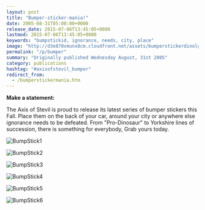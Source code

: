```yaml
---
layout: post
title: "Bumper-sticker-mania!"
date: 2005-08-31T05:00:00+0000
release_date: 2015-07-06T13:45:05+0000
lastmod: 2015-07-06T13:45:05+0000
keywords: "bumpstickid, ignorance, needs, city, place"
image: "http://d3e878vmunx8cm.cloudfront.net/assets/bumperstickerdinolg.jpg"
permalink: "/p/bumper"
summary: "Originally published Wednesday August, 31st 2005"
category: publications
hashtag: "#axisofstevil_bumper"
redirect_from:
  - /bumperstickermania.htm
---
```


[id_1]: http://d3e878vmunx8cm.cloudfront.net/assets/bumperstickerdinolg.jpg "BumpStick1"[id_2]: http://d3e878vmunx8cm.cloudfront.net/assets/bumperstickerbb08lg.jpg "BumpStick2"[id_3]: http://d3e878vmunx8cm.cloudfront.net/assets/bumperstickerbuslg.jpg "BumpStick3"[id_4]: http://d3e878vmunx8cm.cloudfront.net/assets/bumperstickerlogolg.jpg "BumpStick4"[id_5]: http://d3e878vmunx8cm.cloudfront.net/assets/bumperstickerreadlg.jpg "BumpStick5"[id_6]: http://d3e878vmunx8cm.cloudfront.net/assets/bumperstickeryorkielg.jpg "BumpStick6"
**Make a statement:**

The Axis of Stevil is proud to release its latest series of bumper stickers this Fall. Place them on the back of your car, around your city or anywhere else ignorance needs to be defeated. From "Pro-Dinosaur" to Yorkshire lines of succession, there is something for everybody, Grab yours today.

![BumpStick1][id_1]

![BumpStick2][id_2]

![BumpStick3][id_3]

![BumpStick4][id_4]

![BumpStick5][id_5]

![BumpStick6][id_6]

